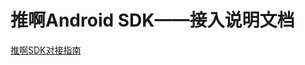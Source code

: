 # 推啊Android SDK——接入说明文档

  [推啊SDK对接指南](http://yun.duiba.com.cn/tuia/sdk/html/%E6%8E%A8%E5%95%8A%E5%B9%BF%E5%91%8A%E5%9F%BA%E7%A1%80SDK-Android-V1.1.1.0.html)
